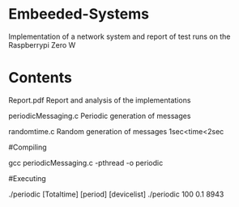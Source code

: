 # Embeeded-Systems
Implementation of a network system and report of test runs
on the Raspberrypi Zero W

# Contents
Report.pdf Report and analysis of the implementations

periodicMessaging.c  Periodic generation of messages

randomtime.c Random generation of messages 1sec<time<2sec

#Compiling

gcc periodicMessaging.c -pthread -o periodic 


#Executing

./periodic [Totaltime] [period] [devicelist]
./periodic 100 0.1 8943

